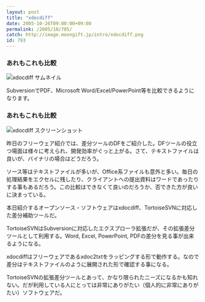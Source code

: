 ```yaml
---
layout: post
title: "xdocdiff"
date: 2005-10-26T09:00:00+09:00
permalink: /2005/10/785/
catch: http://image.moongift.jp/intro/xdocdiff.png
id: 793
---
```

### あれもこれも比較
  

 ![xdocdiff サムネイル](http://image.moongift.jp/intro/xdocdiff.s.png "xdocdiff サムネイル")
  
SubversionでPDF、Microsoft Word/Excel/PowerPoint等を比較できるようになります。  
<!--more-->  

### あれもこれも比較
  

![xdocdiff スクリーンショット](http://image.moongift.jp/intro/xdocdiff.png "xdocdiff スクリーンショット")

  

昨日のフリーウェア紹介では、差分ツールのDFをご紹介した。DFツールの役立つ場面は様々に考えられ、開発効率がぐっと上がる。さて、テキストファイルは良いが、バイナリの場合はどうだろう。

  

ソース等はテキストファイルが多いが、Office系ファイルも意外と多い。毎日の処理結果をエクセルに残したり、クライアントへの提出資料はワードであったりする事もあるだろう。この比較はできなくて良いのだろうか、否できた方が良いに決まっている。

  

本日紹介するオープンソース・ソフトウェアはxdocdiff、TortoiseSVNに対応した差分補助ツールだ。

  

TortoiseSVNはSubversionに対応したエクスプローラ拡張だが、その拡張差分ツールとして利用する。Word, Excel, PowerPoint, PDFの差分を見る事が出来るようになる。

  

xdocdiffはフリーウェアであるxdoc2txtをラッピングする形で動作する。なので差分はテキストファイルのように展開された形で確認する事になる。

  

TortoiseSVNの拡張差分ツールとあって、かなり限られたニーズになるかも知れない。だが利用している人にとっては非常にありがたい（個人的に非常にありがたい）ソフトウェアだ。

